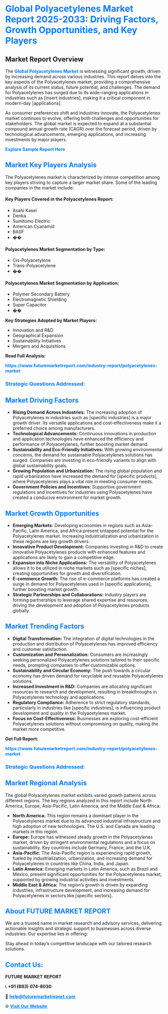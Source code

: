 <h1 style="color: #007BFF;">Global Polyacetylenes Market Report 2025-2033: Driving Factors, Growth Opportunities, and Key Players</h1>

<section id="overview">
<h2>Market Report Overview</h2>
<p>The <a href="https://www.futuremarketreport.com/industry-report/polyacetylenes-market" style="color: #007BFF; text-decoration: none;"><strong>Global Polyacetylenes Market</strong></a> is witnessing significant growth, driven by increasing demand across various industries. This report delves into the key aspects of the Polyacetylenes market, providing a comprehensive analysis of its current status, future potential, and challenges. The demand for Polyacetylenes has surged due to its wide-ranging applications in industries such as [insert industries], making it a critical component in modern-day [applications].</p>
<p>As consumer preferences shift and industries innovate, the Polyacetylenes market continues to evolve, offering both challenges and opportunities for stakeholders. The global market is expected to expand at a substantial compound annual growth rate (CAGR) over the forecast period, driven by technological advancements, emerging applications, and increasing investments by major players.</p>
</section>

<section id="overview">
<p><a href="https://www.futuremarketreport.com/request-sample/reportId=118497" style="color: #007BFF; text-decoration: none;"><strong>Explore Sample Report Here</strong></a></p>
</section>

<section id="key-players">
<h2 style="color: #007BFF;">Market Key Players Analysis</h2>
<p>The Polyacetylenes market is characterized by intense competition among key players striving to capture a larger market share. Some of the leading companies in the market include:</p>
<h4>Key Players Covered in the Polyacetylenes Report:</h4>
<ul><li>Asahi Kasei</li><li>Denka</li><li>Sumitomo Electric</li><li>American Cyanamid</li><li>BASF</li><li>��</li></ul>
<h4>Polyacetylenes Market Segmentation by Type:</h4>
<ul><li>Cis-Polyacetylene</li><li>Trans-Polyacetylene</li><li>��</li></ul>

<h4>Polyacetylenes Market Segmentation by Application:</h4>
<ul><li>Polymer Secondary Battery</li><li>Electromagnetic Shielding</li><li>Super Capacitor</li><li>��</li></ul>
<p><strong>Key Strategies Adopted by Market Players:</strong></p>
<ul>
<li>Innovation and R&D</li>
<li>Geographical Expansion</li>
<li>Sustainability Initiatives</li>
<li>Mergers and Acquisitions</li>
</ul>
</section>

<section>
<p><strong>Read Full Analysis: </strong></p><a href="https://www.futuremarketreport.com/industry-report/polyacetylenes-market" style="color: #007BFF; text-decoration: none;"><strong>https://www.futuremarketreport.com/industry-report/polyacetylenes-market</strong></a>
<h3 style="color: #007BFF;">Strategic Questions Addressed:</h3>
</section>

<section id="driving-factors">
<h2 style="color: #007BFF;">Market Driving Factors</h2>
<ul>
<li><strong>Rising Demand Across Industries:</strong> The increasing adoption of Polyacetylenes in industries such as [specific industries] is a major growth driver. Its versatile applications and cost-effectiveness make it a preferred choice among manufacturers.</li>
<li><strong>Technological Advancements:</strong> Continuous innovations in production and application technologies have enhanced the efficiency and performance of Polyacetylenes, further boosting market demand.</li>
<li><strong>Sustainability and Eco-Friendly Initiatives:</strong> With growing environmental concerns, the demand for sustainable Polyacetylenes solutions has surged. Companies are investing in eco-friendly variants to align with global sustainability goals.</li>
<li><strong>Growing Population and Urbanization:</strong> The rising global population and rapid urbanization have increased the demand for [specific products], where Polyacetylenes plays a vital role in meeting consumer needs.</li>
<li><strong>Government Policies and Incentives:</strong> Supportive government regulations and incentives for industries using Polyacetylenes have created a conducive environment for market growth.</li>
</ul>
</section>

<section id="growth-opportunities">
<h2 style="color: #007BFF;">Market Growth Opportunities</h2>
<ul>
<li><strong>Emerging Markets:</strong> Developing economies in regions such as Asia-Pacific, Latin America, and Africa present untapped potential for the Polyacetylenes market. Increasing industrialization and urbanization in these regions are key growth drivers.</li>
<li><strong>Innovative Product Development:</strong> Companies investing in R&D to create innovative Polyacetylenes products with enhanced features and applications are likely to gain a competitive edge.</li>
<li><strong>Expansion into Niche Applications:</strong> The versatility of Polyacetylenes allows it to be utilized in niche markets such as [specific niches], creating opportunities for growth and diversification.</li>
<li><strong>E-commerce Growth:</strong> The rise of e-commerce platforms has created a surge in demand for Polyacetylenes used in [specific applications], further boosting market growth.</li>
<li><strong>Strategic Partnerships and Collaborations:</strong> Industry players are forming partnerships to leverage shared expertise and resources, driving the development and adoption of Polyacetylenes products globally.</li>
</ul>
</section>

<section id="trending-factors">
<h2 style="color: #007BFF;">Market Trending Factors</h2>
<ul>
<li><strong>Digital Transformation:</strong> The integration of digital technologies in the production and distribution of Polyacetylenes has improved efficiency and customer satisfaction.</li>
<li><strong>Customization and Personalization:</strong> Consumers are increasingly seeking personalized Polyacetylenes solutions tailored to their specific needs, prompting companies to offer customizable options.</li>
<li><strong>Sustainability and Circular Economy:</strong> The push towards a circular economy has driven demand for recyclable and reusable Polyacetylenes solutions.</li>
<li><strong>Increased Investment in R&D:</strong> Companies are allocating significant resources to research and development, resulting in breakthroughs in Polyacetylenes technology and applications.</li>
<li><strong>Regulatory Compliance:</strong> Adherence to strict regulatory standards, particularly in industries like [specific industries], is influencing product development and quality in the Polyacetylenes market.</li>
<li><strong>Focus on Cost-Effectiveness:</strong> Businesses are exploring cost-efficient Polyacetylenes solutions without compromising on quality, making the market more competitive.</li>
</ul>
</section>

<section>
<p><strong>Get Full Report: </strong></p><a href="https://www.futuremarketreport.com/industry-report/polyacetylenes-market" style="color: #007BFF; text-decoration: none;"><strong>https://www.futuremarketreport.com/industry-report/polyacetylenes-market</strong></a>
<h3 style="color: #007BFF;">Strategic Questions Addressed:</h3>
</section>


<section id="regional-analysis">
<h2 style="color: #007BFF;">Market Regional Analysis</h2>
<p>The global Polyacetylenes market exhibits varied growth patterns across different regions. The key regions analyzed in this report include North America, Europe, Asia-Pacific, Latin America, and the Middle East & Africa:</p>
<ul>
<li><strong>North America:</strong> This region remains a dominant player in the Polyacetylenes market due to its advanced industrial infrastructure and high adoption of new technologies. The U.S. and Canada are leading markets in this region.</li>
<li><strong>Europe:</strong> Europe has witnessed steady growth in the Polyacetylenes market, driven by stringent environmental regulations and a focus on sustainability. Key countries include Germany, France, and the U.K.</li>
<li><strong>Asia-Pacific:</strong> The Asia-Pacific region is experiencing rapid growth, fueled by industrialization, urbanization, and increasing demand for Polyacetylenes in countries like China, India, and Japan.</li>
<li><strong>Latin America:</strong> Emerging markets in Latin America, such as Brazil and Mexico, present significant opportunities for the Polyacetylenes market, supported by growing industrial activities and investments.</li>
<li><strong>Middle East & Africa:</strong> The region’s growth is driven by expanding industries, infrastructure development, and increasing demand for Polyacetylenes in sectors like [specific sectors].</li>
</ul>
</section>

<footer>
<h2 style="color: #007BFF;">About FUTURE MARKET REPORT</h2>
<p>We are a trusted name in market research and advisory services, delivering actionable insights and strategic support to businesses across diverse industries. Our expertise lies in offering:</p>

<p>Stay ahead in today’s competitive landscape with our tailored research solutions.</p>

<h2 style="color: #007BFF;">Contact Us:</h2>
<p><strong>FUTURE MARKET REPORT</strong></p>
<p>📞 <strong>+91 (883) 074-8030</strong></p>
<p>📧 <strong><a href="mailto:help@futuremarketreport.com" style="color: #007BFF;">help@futuremarketreport.com</a></strong></p>
<p>🌐 <strong><a href="https://www.futuremarketreport.com/" style="color: #007BFF;">Visit Our Website</a></strong></p>
</footer>